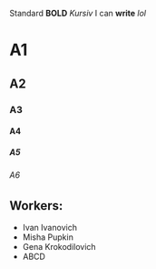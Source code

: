 Standard
**BOLD**
_Kursiv_
I can **write** _lol_

# A1

## A2

### A3

#### A4

##### A5

###### A6

## **Workers:**

- Ivan Ivanovich
- Misha Pupkin
- Gena Krokodilovich
- ABCD
